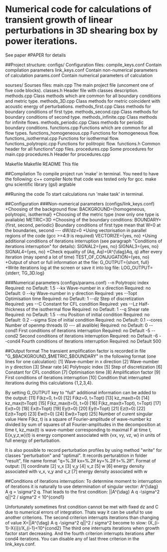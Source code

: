 # Numerical code for calculations of transient growth of linear perturbations in 3D shearing box by power iterations.
See paper #PAPER for details

##Project structure:
configs/																	Configuration files:
			compile_keys.conf									Contain compilation parameters
			link_keys.conf											Contain non-numerical parameters of calculation
			params.conf												Contain numerical parameters of calculation

sourses/																	Sourses files:
			main.cpp													The main project file (uncoment one of five code blocks).
			classes.h													Header file with classes description.
			methods.cpp												Class methods which are common for all boundary conditions and metric type.
			methods_3D.cpp										Class methods for metric coincident with  acoustic energy of perturbations.
			methods_first.cpp									Class methods for boundary conditions of first type.
			methods_second.cpp								Class methods for boundary conditions of second type.
			methods_infinite.cpp								Class methods for infinite flows.
			methods_periodic.cpp								Class methods for periodic boundary conditions.
			functions.cpp											Functions which are common for all flow types.
			functions_homogeneous.cpp					Functions for homogeneous flow.
			functions_isothermal.cpp						Functions for isothermal flow.
			functions_polytropic.cpp						Functions for politropic flow.
			functions.h												Common header for all functions*.cpp files.
			procedures.cpp											Some procedures for main.cpp
			procedures.h												Header for procedures.cpp

Makefile																	Makefile
README																This file

##Compilation
To compile project run 'make' in terminal.
You need to have the following:
c++ compiler														Note that code was tested only for gcc.
make
gnu scientific library (gsl)
argtable

##Runing the code
To start calculations run 'make task' in terminal.

##Configuration
###Non-numerical parameters (configs/link_keys.conf)
+Choosing of the background flow:
BACKGROUND={homogeneous, polytropic, isothermal}
+Choosing of the metric type (now only one type is avaliable)
METRIC=3D
+Choosing of the boundary conditions:
BOUNDARY={first, second, periodic}
Boundary conditions of first type mean that W=0 at the boundaries, second --- dW/dz=0
+Using vectorisation in parallel regions of the code (gcc >=4.9 is required)
VECTORIZE={yes, no}
+Using additional conditions of iterations interruption (see paragraph "Conditions of iterations interruption" for details):
SIGNAL2={yes, no}
SIGNAL3={yes, no}
SIGNAL4={yes, no}
+Check equality of (Aq, Aq)=(A^{\dag}Aq, q) after every iteration (may spend a lot of time)
TEST_OF_CONJUGATION={yes, no}
+Output of short or full information at the file:
G_OUTPUT={short, full}
+Write iterations log at the screen or save it into log file:
LOG_OUTPUT={stderr, TG_3D.log}

###Numerical parameters (configs/params.conf)
	--n 			<double>		Polytropic index														Required: no		Default: 1.5
	--kx			<double> 		Wave-number in x direction									Required: no 		Default: 0
	--ky			<double> 		Wave-number in y direction 									Required: yes
	--Topt 	<double>		Optimisation time													Required: no 		Default: 1
	--dz			<double>		Step of discretization												Required: yes
	--C			<double> 		Constant for CFL condition 									Required: yes
	--Lz			<double>		Half-thickness of the isothermal flow 					Required: no		Default: 1
	--q 			<double> 		Shear rate																	Required: no		Default: 1.5
	--mu		<double>		Position of initial condition									Required: no		Default: 0.2
	--sigma	<double>		Size of initial condition											Required: no		Default: 0.1
	--cores	<int>				Number of openmp threads (0 --- all avalible)	Required: no		Default: 0
	--cond1	<double> 		First conditions of iterations interruption 			Required: no		Default -5
	--cond2	<double> 		Second conditions of iterations interruption 		Required: no		Default -6
	--cond4	<int>				Fourth conditions of iterations interruption 		Required: no		Default 500

##Output format
The transient amplification factor is recorded in file "G_$BACKGROUND_$METRIC_$BOUNDARY" in the following format (one lines for one calculation):
	[1] Wave-number in x direction
	[2] Wave-number in y direction
	[3] Shear rate
	[4] Polytropic index
	[5] Step of discretization
	[6] Constant for CFL condition
	[7] Optimisation time
	[8] Amplification factor
	[9] First conditions of iterations interruption
	[10] Condition that interrupted iterations during this calculations {1,2,3,4}.

By setting G_OUTPUT key to "full" additional information can be added to the output:
	[11] F(kz=0, t=0)
	[12] F(kz=0, t=Topt)
	[13] kz_max(t=0)
	[14] kz_max(t=Topt)
	[15] F(kz_max(t=0), t=0)
	[16] F(kz_max(t=Topt), t=Topt)
	[17] Ex(t=0)
	[18]	Ex(t=Topt)
	[19] Ey(t=0)
	[20] Ey(t=Topt)
	[21] Ez(t=0)
	[22] Ez(t=Topt)
	[23] Ew(t=0)
	[24] Ew(t=Topt)
	[25] Number of curent singular value
Here F(kz, t) is a square of Fourier-amplitude of wave-number kz divided by sum of squares of all Fourier-amplitudes in the decomposition at time t,
kz_max(t) is wave-number corresponding to maximal F at time t,
E{x,y,z,w}(t) is energy component associated with {vx, vy, vz, w} in units of full energy of perturbation.

It is also possible to record perturbation profiles by using method "write" for classes "perturbation" and "optimal".
It records perturabtion in folder "result", file name format "q=%.3lf kx=%.2lf ky=%.2lf t=%.2lf".
Format of output:
	[1] coordinate
	[2] v_x
	[3] v_y
	[4] v_z
	[5] w
	[6] energy density associated with v_x, v_y and v_z
	[7] energy density associated with w

##Conditions of iterations interruption:
To determine moment to interruption of iterations it is naturally to use determination of singular vector:
A^{\dag} A q = \sigma^2 q.
That leads to the first condition:
||A^{\dag} A q -\sigma^2 q||^2 / sigma^2 < 10^{cond1}

Unfortunately sometimes first condition cannot be met with fixed dz and C due to numerical errors of integration.
Thats way it can be useful to use another criterions.
The second criterion interrupts iterations than changing of value X=||A^{\dag} A q -\sigma^2 q||^2 / sigma^2 become to slow:
(X_{i-1}-X{i})/X_{i-1}<10^{cond2}
The third one interrupts iterations when growth factor start decreasing.
And the fourth criterion interrupts iterations after cond4 iterations.
You can disable any of last three criterion in the link_keys.conf.
